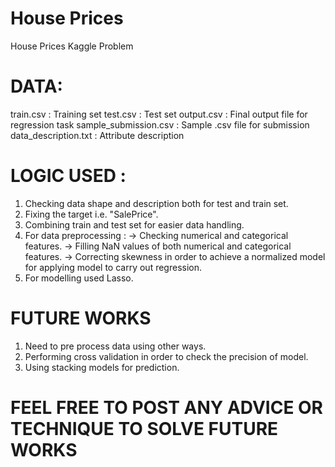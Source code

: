 # House Prices
House Prices Kaggle Problem

# DATA:
train.csv : Training set
test.csv : Test set
output.csv : Final output file for regression task
sample_submission.csv : Sample .csv file for submission
data_description.txt : Attribute description

# LOGIC USED :
1) Checking data shape and description both for test and train set.
2) Fixing the target i.e. "SalePrice".
3) Combining train and test set for easier data handling.
4) For data preprocessing :
   -> Checking numerical and categorical features.
   -> Filling NaN values of both numerical and categorical features.
   -> Correcting skewness in order to achieve a normalized model for applying model to carry out regression.
5) For modelling used Lasso.

# FUTURE WORKS
1) Need to pre process data using other ways.
2) Performing cross validation in order to check the precision of model.
3) Using stacking models for prediction.

# FEEL FREE TO POST ANY ADVICE OR TECHNIQUE TO SOLVE FUTURE WORKS
